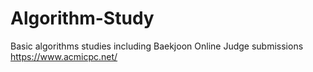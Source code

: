 # Algorithm-Study
Basic algorithms studies including Baekjoon Online Judge submissions https://www.acmicpc.net/

